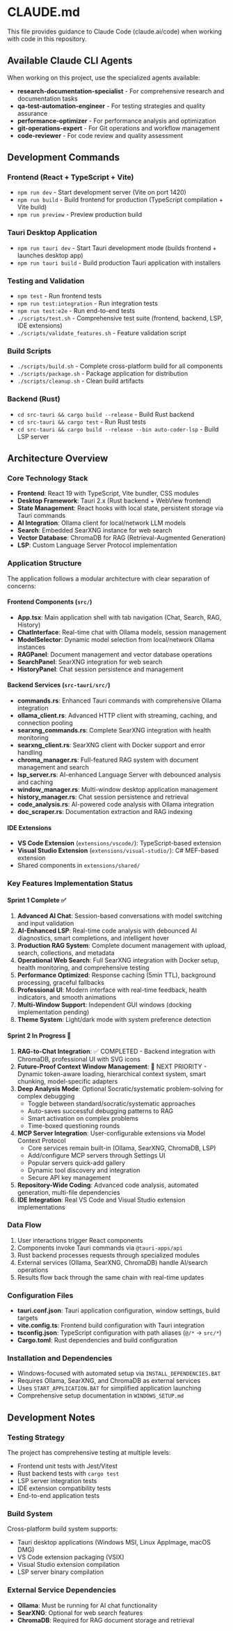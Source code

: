 # CLAUDE.md

This file provides guidance to Claude Code (claude.ai/code) when working with code in this repository.

## Available Claude CLI Agents

When working on this project, use the specialized agents available:

- **research-documentation-specialist** - For comprehensive research and documentation tasks
- **qa-test-automation-engineer** - For testing strategies and quality assurance
- **performance-optimizer** - For performance analysis and optimization
- **git-operations-expert** - For Git operations and workflow management
- **code-reviewer** - For code review and quality assessment

## Development Commands

### Frontend (React + TypeScript + Vite)
- `npm run dev` - Start development server (Vite on port 1420)
- `npm run build` - Build frontend for production (TypeScript compilation + Vite build)
- `npm run preview` - Preview production build

### Tauri Desktop Application
- `npm run tauri dev` - Start Tauri development mode (builds frontend + launches desktop app)
- `npm run tauri build` - Build production Tauri application with installers

### Testing and Validation
- `npm test` - Run frontend tests
- `npm run test:integration` - Run integration tests
- `npm run test:e2e` - Run end-to-end tests
- `./scripts/test.sh` - Comprehensive test suite (frontend, backend, LSP, IDE extensions)
- `./scripts/validate_features.sh` - Feature validation script

### Build Scripts
- `./scripts/build.sh` - Complete cross-platform build for all components
- `./scripts/package.sh` - Package application for distribution
- `./scripts/cleanup.sh` - Clean build artifacts

### Backend (Rust)
- `cd src-tauri && cargo build --release` - Build Rust backend
- `cd src-tauri && cargo test` - Run Rust tests
- `cd src-tauri && cargo build --release --bin auto-coder-lsp` - Build LSP server

## Architecture Overview

### Core Technology Stack
- **Frontend**: React 19 with TypeScript, Vite bundler, CSS modules
- **Desktop Framework**: Tauri 2.x (Rust backend + WebView frontend)
- **State Management**: React hooks with local state, persistent storage via Tauri commands
- **AI Integration**: Ollama client for local/network LLM models
- **Search**: Embedded SearXNG instance for web search
- **Vector Database**: ChromaDB for RAG (Retrieval-Augmented Generation)
- **LSP**: Custom Language Server Protocol implementation

### Application Structure
The application follows a modular architecture with clear separation of concerns:

#### Frontend Components (`src/`)
- **App.tsx**: Main application shell with tab navigation (Chat, Search, RAG, History)
- **ChatInterface**: Real-time chat with Ollama models, session management
- **ModelSelector**: Dynamic model selection from local/network Ollama instances
- **RAGPanel**: Document management and vector database operations
- **SearchPanel**: SearXNG integration for web search
- **HistoryPanel**: Chat session persistence and management

#### Backend Services (`src-tauri/src/`)
- **commands.rs**: Enhanced Tauri commands with comprehensive Ollama integration
- **ollama_client.rs**: Advanced HTTP client with streaming, caching, and connection pooling
- **searxng_commands.rs**: Complete SearXNG integration with health monitoring  
- **searxng_client.rs**: SearXNG client with Docker support and error handling
- **chroma_manager.rs**: Full-featured RAG system with document management and search
- **lsp_server.rs**: AI-enhanced Language Server with debounced analysis and caching
- **window_manager.rs**: Multi-window desktop application management
- **history_manager.rs**: Chat session persistence and retrieval
- **code_analysis.rs**: AI-powered code analysis with Ollama integration
- **doc_scraper.rs**: Documentation extraction and RAG indexing

#### IDE Extensions
- **VS Code Extension** (`extensions/vscode/`): TypeScript-based extension
- **Visual Studio Extension** (`extensions/visual-studio/`): C# MEF-based extension
- Shared components in `extensions/shared/`

### Key Features Implementation Status

#### Sprint 1 Complete ✅
1. **Advanced AI Chat**: Session-based conversations with model switching and input validation
2. **AI-Enhanced LSP**: Real-time code analysis with debounced AI diagnostics, smart completions, and intelligent hover
3. **Production RAG System**: Complete document management with upload, search, collections, and metadata
4. **Operational Web Search**: Full SearXNG integration with Docker setup, health monitoring, and comprehensive testing
5. **Performance Optimized**: Response caching (5min TTL), background processing, graceful fallbacks
6. **Professional UI**: Modern interface with real-time feedback, health indicators, and smooth animations
7. **Multi-Window Support**: Independent GUI windows (docking implementation pending)
8. **Theme System**: Light/dark mode with system preference detection

#### Sprint 2 In Progress 🚀
1. **RAG-to-Chat Integration**: ✅ COMPLETED - Backend integration with ChromaDB, professional UI with SVG icons
2. **Future-Proof Context Window Management**: 🎯 NEXT PRIORITY - Dynamic token-aware loading, hierarchical context system, smart chunking, model-specific adapters
3. **Deep Analysis Mode**: Optional Socratic/systematic problem-solving for complex debugging
   - Toggle between standard/socratic/systematic approaches
   - Auto-saves successful debugging patterns to RAG
   - Smart activation on complex problems
   - Time-boxed questioning rounds
4. **MCP Server Integration**: User-configurable extensions via Model Context Protocol
   - Core services remain built-in (Ollama, SearXNG, ChromaDB, LSP)
   - Add/configure MCP servers through Settings UI
   - Popular servers quick-add gallery
   - Dynamic tool discovery and integration
   - Secure API key management
5. **Repository-Wide Coding**: Advanced code analysis, automated generation, multi-file dependencies
4. **IDE Integration**: Real VS Code and Visual Studio extension implementations

### Data Flow
1. User interactions trigger React components
2. Components invoke Tauri commands via `@tauri-apps/api`
3. Rust backend processes requests through specialized modules
4. External services (Ollama, SearXNG, ChromaDB) handle AI/search operations
5. Results flow back through the same chain with real-time updates

### Configuration Files
- **tauri.conf.json**: Tauri application configuration, window settings, build targets
- **vite.config.ts**: Frontend build configuration with Tauri integration
- **tsconfig.json**: TypeScript configuration with path aliases (`@/*` → `src/*`)
- **Cargo.toml**: Rust dependencies and build configuration

### Installation and Dependencies
- Windows-focused with automated setup via `INSTALL_DEPENDENCIES.BAT`
- Requires Ollama, SearXNG, and ChromaDB as external services
- Uses `START_APPLICATION.BAT` for simplified application launching
- Comprehensive setup documentation in `WINDOWS_SETUP.md`

## Development Notes

### Testing Strategy
The project has comprehensive testing at multiple levels:
- Frontend unit tests with Jest/Vitest
- Rust backend tests with `cargo test`
- LSP server integration tests
- IDE extension compatibility tests
- End-to-end application tests

### Build System
Cross-platform build system supports:
- Tauri desktop applications (Windows MSI, Linux AppImage, macOS DMG)
- VS Code extension packaging (VSIX)
- Visual Studio extension compilation
- LSP server binary compilation

### External Service Dependencies
- **Ollama**: Must be running for AI chat functionality
- **SearXNG**: Optional for web search features
- **ChromaDB**: Required for RAG document storage and retrieval
